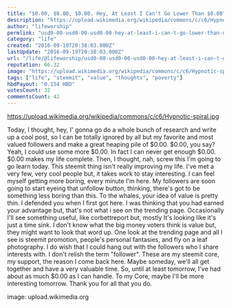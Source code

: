 ```yaml
---
title: "$0.00, $0.00, $0.00. Hey, At Least I Can't Go Lower Than $0.00"
description: "https://upload.wikimedia.org/wikipedia/commons/c/c6/Hypnotic-spiral.jpg    Today, I thought, hey, I' gonna go do a whole bunch of research and write u..."
author: "lifeworship"
permlink: "usd0-00-usd0-00-usd0-00-hey-at-least-i-can-t-go-lower-than-usd0-00"
category: "life"
created: "2016-09-19T20:38:03.000Z"
lastUpdate: "2016-09-19T20:38:03.000Z"
url: "/life/@lifeworship/usd0-00-usd0-00-usd0-00-hey-at-least-i-can-t-go-lower-than-usd0-00"
reputation: 66.32
image: "https://upload.wikimedia.org/wikipedia/commons/c/c6/Hypnotic-spiral.jpg"
tags: ["life", "steemit", "value", "thoughts", "poverty"]
hbdPayout: "0.154 HBD"
votesCount: 32
commentsCount: 42
---
```


https://upload.wikimedia.org/wikipedia/commons/c/c6/Hypnotic-spiral.jpg



Today, I thought, hey, I' gonna go do a whole bunch of research and write up a cool post, 
so I can be totally ignored by all but my favorite and most valued followers 
and make a great heaping pile of $0.00. 
$0.00, you say? Yeah, I could use some more $0.00. 
In fact I can never get enough $0.00. $0.00 makes my life complete. 
Then, I thought, nah, screw this I'm going to go learn today. 
This steemit thing isn't really improving my life. I've met a very few, very cool people but, 
it takes work to stay interesting. I can feel myself getting more boring, every minute I'm here.
My followers are soon going to start eyeing that unfollow button, 
thinking, there's got to be something less boring than this. 
To the whales, your idea of value is pretty thin. I defended you when I first got here. 
I was thinking that you had earned your advantage but, 
that's not what i see on the trending page.
Occasionally I'll see something useful, like corbettreport but,
mostly It's looking like it's just a time sink. 
I don't know what the big money voters think is value but, 
they might want to look that word up. 
One look at the trending page and all I see is steemit promotion, 
people's personal fantasies, and fly on a leaf photography. 
I do wish that I could hang out with the followers who I share interests with. 
I don't relish the term "follower". 
These are my steemit core, my support, the reason I come back here. 
Maybe someday, we'll all get together and have a very valuable time. 
So, until at least tomorrow, I've had about as much $0.00 as I can handle.
To my Core, maybe I'll be more interesting tomorrow. Thank you for all that you do.

image: upload.wikimedia.org